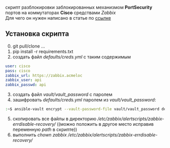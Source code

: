 скрипт разблокировки заблокированных механизмом **PortSecurity** портов на коммутаторах **Cisco** средствами _Zabbix_  
Для чего он нужен написано в статье по [ссылке](http://dokuwiki.msk.vbrr.loc/doku.php?id=monitoring:zabbix_traps_portsecurity#%D0%BE%D1%87%D0%B8%D1%81%D1%82%D0%BA%D0%B0_%D0%B7%D0%B0%D0%B1%D0%BB%D0%BE%D0%BA%D0%B8%D1%80%D0%BE%D0%B2%D0%B0%D0%BD%D0%BD%D0%BE%D0%B3%D0%BE_%D0%BF%D0%BE%D1%80%D1%82%D0%B0_%D1%81%D1%80%D0%B5%D0%B4%D1%81%D1%82%D0%B2%D0%B0%D0%BC%D0%B8_zabbix)

## Установка скрипта

0. git pull/clone ...
1. pip install -r requirements.txt
2. создать файл *defaults/creds.yml* с таким содержимым

```yml
user: cisco
pass: cisco
zabbix_url: https://zabbix.acmeloc
zabbix_user: api
zabbix_passwd: api
```
3. создать файл *vault/vault_password* с паролем
4. зашифровать *defaults/creds.yml* паролем из *vault/vault_password*:  
```bash
:~$ ansible-vault encrypt --vault-password-file vault/vault_password defaults/creds.yml
```
5. скопировать все файлы в директорию */etc/zabbix/alertscripts/zabbix-errdisable-recovery/* ((можно положить в другое место исправив переменную *path* в скрипте))
6. выполнить *chown zabbix /etc/zabbix/alertscripts/zabbix-errdisable-recovery/*

